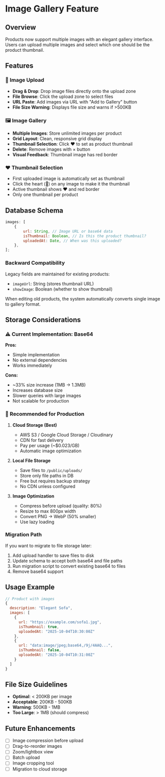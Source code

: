 # Image Gallery Feature

## Overview

Products now support multiple images with an elegant gallery interface. Users can upload multiple images and select which one should be the product thumbnail.

## Features

### 📸 Image Upload

-   **Drag & Drop**: Drop image files directly onto the upload zone
-   **File Browse**: Click the upload zone to select files
-   **URL Paste**: Add images via URL with "Add to Gallery" button
-   **File Size Warning**: Displays file size and warns if >500KB

### 🖼️ Image Gallery

-   **Multiple Images**: Store unlimited images per product
-   **Grid Layout**: Clean, responsive grid display
-   **Thumbnail Selection**: Click ❤️ to set as product thumbnail
-   **Delete**: Remove images with × button
-   **Visual Feedback**: Thumbnail image has red border

### ❤️ Thumbnail Selection

-   First uploaded image is automatically set as thumbnail
-   Click the heart (🤍) on any image to make it the thumbnail
-   Active thumbnail shows ❤️ and red border
-   Only one thumbnail per product

## Database Schema

```javascript
images: [
    {
        url: String, // Image URL or base64 data
        isThumbnail: Boolean, // Is this the product thumbnail?
        uploadedAt: Date, // When was this uploaded?
    },
];
```

### Backward Compatibility

Legacy fields are maintained for existing products:

-   `imageUrl`: String (stores thumbnail URL)
-   `showImage`: Boolean (whether to show thumbnail)

When editing old products, the system automatically converts single image to gallery format.

## Storage Considerations

### ⚠️ Current Implementation: Base64

**Pros:**

-   Simple implementation
-   No external dependencies
-   Works immediately

**Cons:**

-   ~33% size increase (1MB → 1.3MB)
-   Increases database size
-   Slower queries with large images
-   Not scalable for production

### 🚀 Recommended for Production

1. **Cloud Storage (Best)**

    - AWS S3 / Google Cloud Storage / Cloudinary
    - CDN for fast delivery
    - Pay per usage (~$0.023/GB)
    - Automatic image optimization

2. **Local File Storage**

    - Save files to `/public/uploads/`
    - Store only file paths in DB
    - Free but requires backup strategy
    - No CDN unless configured

3. **Image Optimization**
    - Compress before upload (quality: 80%)
    - Resize to max 800px width
    - Convert PNG → WebP (50% smaller)
    - Use lazy loading

### Migration Path

If you want to migrate to file storage later:

1. Add upload handler to save files to disk
2. Update schema to accept both base64 and file paths
3. Run migration script to convert existing base64 to files
4. Remove base64 support

## Usage Example

```javascript
// Product with images
{
  description: "Elegant Sofa",
  images: [
    {
      url: "https://example.com/sofa1.jpg",
      isThumbnail: true,
      uploadedAt: "2025-10-04T10:30:00Z"
    },
    {
      url: "data:image/jpeg;base64,/9j/4AAQ...",
      isThumbnail: false,
      uploadedAt: "2025-10-04T10:31:00Z"
    }
  ]
}
```

## File Size Guidelines

-   **Optimal**: < 200KB per image
-   **Acceptable**: 200KB - 500KB
-   **Warning**: 500KB - 1MB
-   **Too Large**: > 1MB (should compress)

## Future Enhancements

-   [ ] Image compression before upload
-   [ ] Drag-to-reorder images
-   [ ] Zoom/lightbox view
-   [ ] Batch upload
-   [ ] Image cropping tool
-   [ ] Migration to cloud storage
